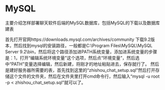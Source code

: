 # MySQL
主要介绍怎样部署聊天软件后端的MySQL数据库，包括MySQL的下载以及数据库建表

首先打开官网https://downloads.mysql.com/archives/community
下载9.2版本，然后找到mysql的安装路径，一般都是C:\Program Files\MySQL\MySQL Server 9.2\bin，然后将这个路径添加进PATH系统变量，添加进系统变量的步骤是：1，打开“编辑系统环境变量”这个选项，然后点“环境变量”，然后选中“PATH”变量选择编辑，然后新建，将刚才的地址粘贴进去，保存就行了。
然后是建好服务器所需要的表，首先找到这里的“zhishou_chat_setup.sql”然后打开存储这个文件的文件夹，然后在文件夹里打开cmd命令行，然后输入“mysql -u root -p < zhishou_chat_setup.sql”就可以了。
